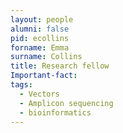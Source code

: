 ```yaml
---
layout: people
alumni: false
pid: ecollins
forname: Emma
surname: Collins
title: Research fellow
Important-fact: 
tags: 
  - Vectors 
  - Amplicon sequencing 
  - bioinformatics
---
```


